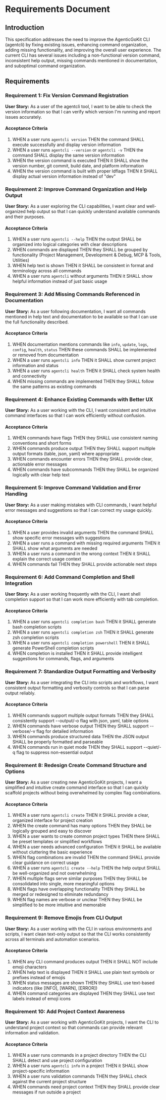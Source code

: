 # Requirements Document

## Introduction

This specification addresses the need to improve the AgenticGoKit CLI (agentcli) by fixing existing issues, enhancing command organization, adding missing functionality, and improving the overall user experience. The current CLI has several issues including a non-functional version command, inconsistent help output, missing commands mentioned in documentation, and suboptimal command organization.

## Requirements

### Requirement 1: Fix Version Command Registration

**User Story:** As a user of the agentcli tool, I want to be able to check the version information so that I can verify which version I'm running and report issues accurately.

#### Acceptance Criteria

1. WHEN a user runs `agentcli version` THEN the command SHALL execute successfully and display version information
2. WHEN a user runs `agentcli --version` or `agentcli -v` THEN the command SHALL display the same version information
3. WHEN the version command is executed THEN it SHALL show the version number, git commit, build date, and platform information
4. WHEN the version command is built with proper ldflags THEN it SHALL display actual version information instead of "dev"

### Requirement 2: Improve Command Organization and Help Output

**User Story:** As a user exploring the CLI capabilities, I want clear and well-organized help output so that I can quickly understand available commands and their purposes.

#### Acceptance Criteria

1. WHEN a user runs `agentcli --help` THEN the output SHALL be organized into logical categories with clear descriptions
2. WHEN commands are displayed THEN they SHALL be grouped by functionality (Project Management, Development & Debug, MCP & Tools, Utilities)
3. WHEN help text is shown THEN it SHALL be consistent in format and terminology across all commands
4. WHEN a user runs `agentcli` without arguments THEN it SHALL show helpful information instead of just basic usage

### Requirement 3: Add Missing Commands Referenced in Documentation

**User Story:** As a user following documentation, I want all commands mentioned in help text and documentation to be available so that I can use the full functionality described.

#### Acceptance Criteria

1. WHEN documentation mentions commands like `info`, `update`, `logs`, `config`, `health`, `status` THEN these commands SHALL be implemented or removed from documentation
2. WHEN a user runs `agentcli info` THEN it SHALL show current project information and status
3. WHEN a user runs `agentcli health` THEN it SHALL check system health and connectivity
4. WHEN missing commands are implemented THEN they SHALL follow the same patterns as existing commands

### Requirement 4: Enhance Existing Commands with Better UX

**User Story:** As a user working with the CLI, I want consistent and intuitive command interfaces so that I can work efficiently without confusion.

#### Acceptance Criteria

1. WHEN commands have flags THEN they SHALL use consistent naming conventions and short forms
2. WHEN commands produce output THEN they SHALL support multiple output formats (table, json, yaml) where appropriate
3. WHEN commands encounter errors THEN they SHALL provide clear, actionable error messages
4. WHEN commands have subcommands THEN they SHALL be organized logically with clear help text

### Requirement 5: Improve Command Validation and Error Handling

**User Story:** As a user making mistakes with CLI commands, I want helpful error messages and suggestions so that I can correct my usage quickly.

#### Acceptance Criteria

1. WHEN a user provides invalid arguments THEN the command SHALL show specific error messages with suggestions
2. WHEN a user runs a command with missing required arguments THEN it SHALL show what arguments are needed
3. WHEN a user runs a command in the wrong context THEN it SHALL explain the correct usage context
4. WHEN commands fail THEN they SHALL provide actionable next steps

### Requirement 6: Add Command Completion and Shell Integration

**User Story:** As a user working frequently with the CLI, I want shell completion support so that I can work more efficiently with tab completion.

#### Acceptance Criteria

1. WHEN a user runs `agentcli completion bash` THEN it SHALL generate bash completion scripts
2. WHEN a user runs `agentcli completion zsh` THEN it SHALL generate zsh completion scripts
3. WHEN a user runs `agentcli completion powershell` THEN it SHALL generate PowerShell completion scripts
4. WHEN completion is installed THEN it SHALL provide intelligent suggestions for commands, flags, and arguments

### Requirement 7: Standardize Output Formatting and Verbosity

**User Story:** As a user integrating the CLI into scripts and workflows, I want consistent output formatting and verbosity controls so that I can parse output reliably.

#### Acceptance Criteria

1. WHEN commands support multiple output formats THEN they SHALL consistently support --output/-o flag with json, yaml, table options
2. WHEN commands have verbose output THEN they SHALL support --verbose/-v flag for detailed information
3. WHEN commands produce structured data THEN the JSON output SHALL be properly formatted and parseable
4. WHEN commands run in quiet mode THEN they SHALL support --quiet/-q flag to suppress non-essential output

### Requirement 8: Redesign Create Command Structure and Options

**User Story:** As a user creating new AgenticGoKit projects, I want a simplified and intuitive create command interface so that I can quickly scaffold projects without being overwhelmed by complex flag combinations.

#### Acceptance Criteria

1. WHEN a user runs `agentcli create` THEN it SHALL provide a clear, organized interface for project creation
2. WHEN the create command has many options THEN they SHALL be logically grouped and easy to discover
3. WHEN a user wants to create common project types THEN there SHALL be preset templates or simplified workflows
4. WHEN a user needs advanced configuration THEN it SHALL be available without cluttering the basic experience
5. WHEN flag combinations are invalid THEN the command SHALL provide clear guidance on correct usage
6. WHEN a user runs `agentcli create --help` THEN the help output SHALL be well-organized and not overwhelming
7. WHEN multiple flags serve similar purposes THEN they SHALL be consolidated into single, more meaningful options
8. WHEN flags have overlapping functionality THEN they SHALL be merged or redesigned to eliminate redundancy
9. WHEN flag names are verbose or unclear THEN they SHALL be simplified to be more intuitive and memorable

### Requirement 9: Remove Emojis from CLI Output

**User Story:** As a user working with the CLI in various environments and scripts, I want clean text-only output so that the CLI works consistently across all terminals and automation scenarios.

#### Acceptance Criteria

1. WHEN any CLI command produces output THEN it SHALL NOT include emoji characters
2. WHEN help text is displayed THEN it SHALL use plain text symbols or prefixes instead of emojis
3. WHEN status messages are shown THEN they SHALL use text-based indicators (like [INFO], [WARN], [ERROR])
4. WHEN command categories are displayed THEN they SHALL use text labels instead of emoji icons

### Requirement 10: Add Project Context Awareness

**User Story:** As a user working with AgenticGoKit projects, I want the CLI to understand project context so that commands can provide relevant information and validation.

#### Acceptance Criteria

1. WHEN a user runs commands in a project directory THEN the CLI SHALL detect and use project configuration
2. WHEN a user runs `agentcli info` in a project THEN it SHALL show project-specific information
3. WHEN a user runs validation commands THEN they SHALL check against the current project structure
4. WHEN commands need project context THEN they SHALL provide clear messages if run outside a project